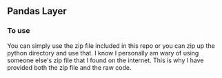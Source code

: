 ## Pandas Layer

### To use

You can simply use the zip file included in this repo or you can zip up the
python directory and use that. I know I personally am wary of using someone
else's zip file that I found on the internet. This is why I have provided both
the zip file and the raw code.
